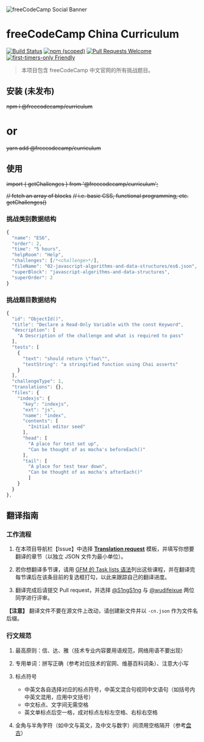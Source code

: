 ![freeCodeCamp Social Banner](https://s3.amazonaws.com/freecodecamp/wide-social-banner.png)

# freeCodeCamp China Curriculum

[![Build Status](https://travis-ci.org/freeCodeCamp/curriculum.svg?branch=master)](https://travis-ci.org/freeCodeCamp/curriculum) [![npm (scoped)](https://img.shields.io/npm/v/@freecodecamp/curriculum.svg)](https://www.npmjs.com/package/@freecodecamp/curriculum)
[![Pull Requests Welcome](https://img.shields.io/badge/PRs-welcome-brightgreen.svg?style=flat)](http://makeapullrequest.com)
[![first-timers-only Friendly](https://img.shields.io/badge/first--timers--only-friendly-blue.svg)](http://www.firsttimersonly.com/)

> 本项目包含 freeCodeCamp 中文官网的所有挑战题目。

## 安装 (未发布)

~~npm i @freecodecamp/curriculum~~
# or
~~yarn add @freecodecamp/curriculum~~

## 使用

~~import { getChallenges } from '@freecodecamp/curriculum';~~

~~// fetch an array of blocks~~
~~// i.e. basic CSS, functional programming, etc.~~
~~getChallenges()~~

### 挑战类别数据结构

```js
{
  "name": "ES6",
  "order": 2,
  "time": "5 hours",
  "helpRoom": "Help",
  "challenges": [/*<challenge>*/],
  "fileName": "02-javascript-algorithms-and-data-structures/es6.json",
  "superBlock": "javascript-algorithms-and-data-structures",
  "superOrder": 2
}
```

### 挑战题目数据结构

```js
{
  "id": "ObjectId()",
  "title": "Declare a Read-Only Variable with the const Keyword",
  "description": [
    "A Description of the challenge and what is required to pass"
  ],
  "tests": [
    {
      "text": "should return \"foo\"",
      "testString": "a stringified function using Chai asserts"
    }
  ],
  "challengeType": 1,
  "translations": {},
  "files": {
    "indexjs": {
      "key": "indexjs",
      "ext": "js",
      "name": "index",
      "contents": [
        "Initial editor seed"
      ],
      "head": [
        "A place for test set up",
        "Can be thought of as mocha's beforeEach()"
      ],
      "tail": [
        "A place for test tear down",
        "Can be thought of as mocha's afterEach()"
        ]
    }
  }
},
```

## 翻译指南

### 工作流程

1. 在本项目导航栏【Issue】中选择 [**Translation request**](https://github.com/FreeCodeCampChina/curriculum-cn/issues/new?template=translation-request.md) 模板，并填写你想要翻译的章节（以独立 JSON 文件为最小单位）。

2. 若你想翻译多节课，请用 [GFM 的 Task lists 语法](https://guides.github.com/features/mastering-markdown/)列出这些课程，并在翻译完每节课后在该条目前的复选框打勾，以此来跟踪自己的翻译进度。
 
3. 翻译完成后请提交 Pull request，并选择 [@S1ngS1ng](https://github.com/S1ngS1ng) 与 [@wudifeixue](https://github.com/wudifeixue) 两位同学进行评审。

**【注意】** 翻译文件不要在源文件上改动，请创建新文件并以 `-cn.json` 作为文件名后缀。

### 行文规范

1. 最高原则：信、达、雅（技术专业内容要用语规范，网络用语不要出现）
 
2. 专用单词：拼写正确（参考对应技术的官网、维基百科词条）、注意大小写
 
3. 标点符号
    - 中英文各自选择对应的标点符号，中英文混合句视同中文语句（如括号内中英文混用，应用中文括号）
    - 中文标点、文字间无需空格
    - 英文单标点后空一格，成对标点左标左空格、右标右空格

4. 全角与半角字符（如中文与英文，及中文与数字）间须用空格隔开（参考[盘古](https://github.com/vinta/pangu.js)）

